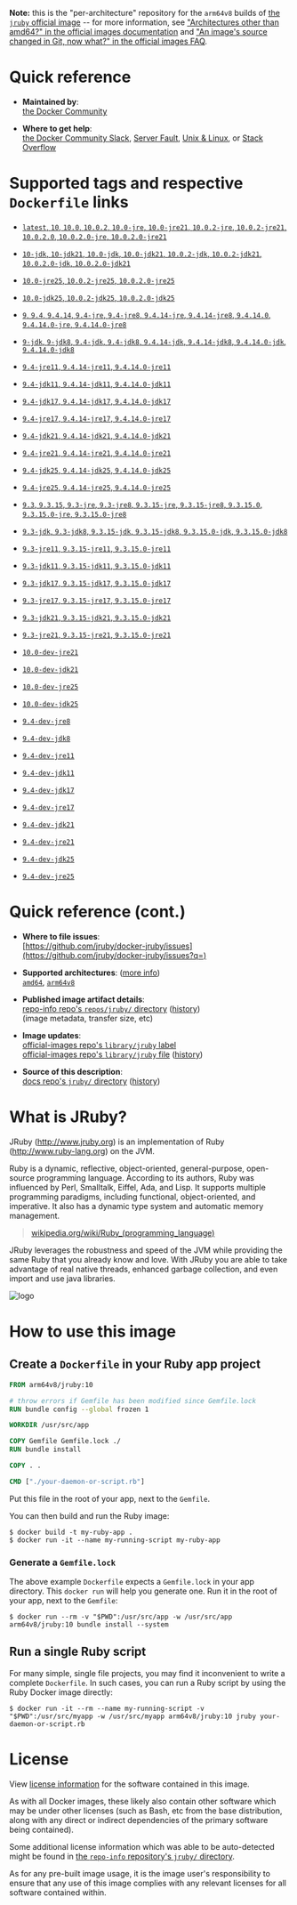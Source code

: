 <!--

********************************************************************************

WARNING:

    DO NOT EDIT "jruby/README.md"

    IT IS AUTO-GENERATED

    (from the other files in "jruby/" combined with a set of templates)

********************************************************************************

-->

**Note:** this is the "per-architecture" repository for the `arm64v8` builds of [the `jruby` official image](https://hub.docker.com/_/jruby) -- for more information, see ["Architectures other than amd64?" in the official images documentation](https://github.com/docker-library/official-images#architectures-other-than-amd64) and ["An image's source changed in Git, now what?" in the official images FAQ](https://github.com/docker-library/faq#an-images-source-changed-in-git-now-what).

# Quick reference

-	**Maintained by**:  
	[the Docker Community](https://github.com/jruby/docker-jruby)

-	**Where to get help**:  
	[the Docker Community Slack](https://dockr.ly/comm-slack), [Server Fault](https://serverfault.com/help/on-topic), [Unix & Linux](https://unix.stackexchange.com/help/on-topic), or [Stack Overflow](https://stackoverflow.com/help/on-topic)

# Supported tags and respective `Dockerfile` links

-	[`latest`, `10`, `10.0`, `10.0.2`, `10.0-jre`, `10.0-jre21`, `10.0.2-jre`, `10.0.2-jre21`, `10.0.2.0`, `10.0.2.0-jre`, `10.0.2.0-jre21`](https://github.com/jruby/docker-jruby/blob/a8ffc83b6e262b7171f26a07284053dc3de9af6b/10.0/jre21/Dockerfile)

-	[`10-jdk`, `10-jdk21`, `10.0-jdk`, `10.0-jdk21`, `10.0.2-jdk`, `10.0.2-jdk21`, `10.0.2.0-jdk`, `10.0.2.0-jdk21`](https://github.com/jruby/docker-jruby/blob/a8ffc83b6e262b7171f26a07284053dc3de9af6b/10.0/jdk21/Dockerfile)

-	[`10.0-jre25`, `10.0.2-jre25`, `10.0.2.0-jre25`](https://github.com/jruby/docker-jruby/blob/a8ffc83b6e262b7171f26a07284053dc3de9af6b/10.0/jre25/Dockerfile)

-	[`10.0-jdk25`, `10.0.2-jdk25`, `10.0.2.0-jdk25`](https://github.com/jruby/docker-jruby/blob/a8ffc83b6e262b7171f26a07284053dc3de9af6b/10.0/jdk25/Dockerfile)

-	[`9`, `9.4`, `9.4.14`, `9.4-jre`, `9.4-jre8`, `9.4.14-jre`, `9.4.14-jre8`, `9.4.14.0`, `9.4.14.0-jre`, `9.4.14.0-jre8`](https://github.com/jruby/docker-jruby/blob/a8ffc83b6e262b7171f26a07284053dc3de9af6b/9.4/jre8/Dockerfile)

-	[`9-jdk`, `9-jdk8`, `9.4-jdk`, `9.4-jdk8`, `9.4.14-jdk`, `9.4.14-jdk8`, `9.4.14.0-jdk`, `9.4.14.0-jdk8`](https://github.com/jruby/docker-jruby/blob/a8ffc83b6e262b7171f26a07284053dc3de9af6b/9.4/jdk8/Dockerfile)

-	[`9.4-jre11`, `9.4.14-jre11`, `9.4.14.0-jre11`](https://github.com/jruby/docker-jruby/blob/a8ffc83b6e262b7171f26a07284053dc3de9af6b/9.4/jre11/Dockerfile)

-	[`9.4-jdk11`, `9.4.14-jdk11`, `9.4.14.0-jdk11`](https://github.com/jruby/docker-jruby/blob/a8ffc83b6e262b7171f26a07284053dc3de9af6b/9.4/jdk11/Dockerfile)

-	[`9.4-jdk17`, `9.4.14-jdk17`, `9.4.14.0-jdk17`](https://github.com/jruby/docker-jruby/blob/a8ffc83b6e262b7171f26a07284053dc3de9af6b/9.4/jdk17/Dockerfile)

-	[`9.4-jre17`, `9.4.14-jre17`, `9.4.14.0-jre17`](https://github.com/jruby/docker-jruby/blob/a8ffc83b6e262b7171f26a07284053dc3de9af6b/9.4/jre17/Dockerfile)

-	[`9.4-jdk21`, `9.4.14-jdk21`, `9.4.14.0-jdk21`](https://github.com/jruby/docker-jruby/blob/a8ffc83b6e262b7171f26a07284053dc3de9af6b/9.4/jdk21/Dockerfile)

-	[`9.4-jre21`, `9.4.14-jre21`, `9.4.14.0-jre21`](https://github.com/jruby/docker-jruby/blob/a8ffc83b6e262b7171f26a07284053dc3de9af6b/9.4/jre21/Dockerfile)

-	[`9.4-jdk25`, `9.4.14-jdk25`, `9.4.14.0-jdk25`](https://github.com/jruby/docker-jruby/blob/a8ffc83b6e262b7171f26a07284053dc3de9af6b/9.4/jdk25/Dockerfile)

-	[`9.4-jre25`, `9.4.14-jre25`, `9.4.14.0-jre25`](https://github.com/jruby/docker-jruby/blob/a8ffc83b6e262b7171f26a07284053dc3de9af6b/9.4/jre25/Dockerfile)

-	[`9.3`, `9.3.15`, `9.3-jre`, `9.3-jre8`, `9.3.15-jre`, `9.3.15-jre8`, `9.3.15.0`, `9.3.15.0-jre`, `9.3.15.0-jre8`](https://github.com/jruby/docker-jruby/blob/a8ffc83b6e262b7171f26a07284053dc3de9af6b/9.3/jre8/Dockerfile)

-	[`9.3-jdk`, `9.3-jdk8`, `9.3.15-jdk`, `9.3.15-jdk8`, `9.3.15.0-jdk`, `9.3.15.0-jdk8`](https://github.com/jruby/docker-jruby/blob/a8ffc83b6e262b7171f26a07284053dc3de9af6b/9.3/jdk8/Dockerfile)

-	[`9.3-jre11`, `9.3.15-jre11`, `9.3.15.0-jre11`](https://github.com/jruby/docker-jruby/blob/a8ffc83b6e262b7171f26a07284053dc3de9af6b/9.3/jre11/Dockerfile)

-	[`9.3-jdk11`, `9.3.15-jdk11`, `9.3.15.0-jdk11`](https://github.com/jruby/docker-jruby/blob/a8ffc83b6e262b7171f26a07284053dc3de9af6b/9.3/jdk11/Dockerfile)

-	[`9.3-jdk17`, `9.3.15-jdk17`, `9.3.15.0-jdk17`](https://github.com/jruby/docker-jruby/blob/a8ffc83b6e262b7171f26a07284053dc3de9af6b/9.3/jdk17/Dockerfile)

-	[`9.3-jre17`, `9.3.15-jre17`, `9.3.15.0-jre17`](https://github.com/jruby/docker-jruby/blob/a8ffc83b6e262b7171f26a07284053dc3de9af6b/9.3/jre17/Dockerfile)

-	[`9.3-jdk21`, `9.3.15-jdk21`, `9.3.15.0-jdk21`](https://github.com/jruby/docker-jruby/blob/a8ffc83b6e262b7171f26a07284053dc3de9af6b/9.3/jdk21/Dockerfile)

-	[`9.3-jre21`, `9.3.15-jre21`, `9.3.15.0-jre21`](https://github.com/jruby/docker-jruby/blob/a8ffc83b6e262b7171f26a07284053dc3de9af6b/9.3/jre21/Dockerfile)

-	[`10.0-dev-jre21`](https://github.com/jruby/docker-jruby/blob/a8ffc83b6e262b7171f26a07284053dc3de9af6b/10.0-dev/jre21/Dockerfile)

-	[`10.0-dev-jdk21`](https://github.com/jruby/docker-jruby/blob/a8ffc83b6e262b7171f26a07284053dc3de9af6b/10.0-dev/jdk21/Dockerfile)

-	[`10.0-dev-jre25`](https://github.com/jruby/docker-jruby/blob/a8ffc83b6e262b7171f26a07284053dc3de9af6b/10.0-dev/jre25/Dockerfile)

-	[`10.0-dev-jdk25`](https://github.com/jruby/docker-jruby/blob/a8ffc83b6e262b7171f26a07284053dc3de9af6b/10.0-dev/jdk25/Dockerfile)

-	[`9.4-dev-jre8`](https://github.com/jruby/docker-jruby/blob/a8ffc83b6e262b7171f26a07284053dc3de9af6b/9.4-dev/jre8/Dockerfile)

-	[`9.4-dev-jdk8`](https://github.com/jruby/docker-jruby/blob/a8ffc83b6e262b7171f26a07284053dc3de9af6b/9.4-dev/jdk8/Dockerfile)

-	[`9.4-dev-jre11`](https://github.com/jruby/docker-jruby/blob/a8ffc83b6e262b7171f26a07284053dc3de9af6b/9.4-dev/jre11/Dockerfile)

-	[`9.4-dev-jdk11`](https://github.com/jruby/docker-jruby/blob/a8ffc83b6e262b7171f26a07284053dc3de9af6b/9.4-dev/jdk11/Dockerfile)

-	[`9.4-dev-jdk17`](https://github.com/jruby/docker-jruby/blob/a8ffc83b6e262b7171f26a07284053dc3de9af6b/9.4-dev/jdk17/Dockerfile)

-	[`9.4-dev-jre17`](https://github.com/jruby/docker-jruby/blob/a8ffc83b6e262b7171f26a07284053dc3de9af6b/9.4-dev/jre17/Dockerfile)

-	[`9.4-dev-jdk21`](https://github.com/jruby/docker-jruby/blob/a8ffc83b6e262b7171f26a07284053dc3de9af6b/9.4-dev/jdk21/Dockerfile)

-	[`9.4-dev-jre21`](https://github.com/jruby/docker-jruby/blob/a8ffc83b6e262b7171f26a07284053dc3de9af6b/9.4-dev/jre21/Dockerfile)

-	[`9.4-dev-jdk25`](https://github.com/jruby/docker-jruby/blob/a8ffc83b6e262b7171f26a07284053dc3de9af6b/9.4-dev/jdk25/Dockerfile)

-	[`9.4-dev-jre25`](https://github.com/jruby/docker-jruby/blob/a8ffc83b6e262b7171f26a07284053dc3de9af6b/9.4-dev/jre25/Dockerfile)

# Quick reference (cont.)

-	**Where to file issues**:  
	[https://github.com/jruby/docker-jruby/issues](https://github.com/jruby/docker-jruby/issues?q=)

-	**Supported architectures**: ([more info](https://github.com/docker-library/official-images#architectures-other-than-amd64))  
	[`amd64`](https://hub.docker.com/r/amd64/jruby/), [`arm64v8`](https://hub.docker.com/r/arm64v8/jruby/)

-	**Published image artifact details**:  
	[repo-info repo's `repos/jruby/` directory](https://github.com/docker-library/repo-info/blob/master/repos/jruby) ([history](https://github.com/docker-library/repo-info/commits/master/repos/jruby))  
	(image metadata, transfer size, etc)

-	**Image updates**:  
	[official-images repo's `library/jruby` label](https://github.com/docker-library/official-images/issues?q=label%3Alibrary%2Fjruby)  
	[official-images repo's `library/jruby` file](https://github.com/docker-library/official-images/blob/master/library/jruby) ([history](https://github.com/docker-library/official-images/commits/master/library/jruby))

-	**Source of this description**:  
	[docs repo's `jruby/` directory](https://github.com/docker-library/docs/tree/master/jruby) ([history](https://github.com/docker-library/docs/commits/master/jruby))

# What is JRuby?

JRuby (http://www.jruby.org) is an implementation of Ruby (http://www.ruby-lang.org) on the JVM.

Ruby is a dynamic, reflective, object-oriented, general-purpose, open-source programming language. According to its authors, Ruby was influenced by Perl, Smalltalk, Eiffel, Ada, and Lisp. It supports multiple programming paradigms, including functional, object-oriented, and imperative. It also has a dynamic type system and automatic memory management.

> [wikipedia.org/wiki/Ruby_(programming_language)](https://en.wikipedia.org/wiki/Ruby_%28programming_language%29)

JRuby leverages the robustness and speed of the JVM while providing the same Ruby that you already know and love. With JRuby you are able to take advantage of real native threads, enhanced garbage collection, and even import and use java libraries.

![logo](https://raw.githubusercontent.com/docker-library/docs/fbdaaa95f768de2cb4508dde956912f4081a824a/jruby/logo.png)

# How to use this image

## Create a `Dockerfile` in your Ruby app project

```dockerfile
FROM arm64v8/jruby:10

# throw errors if Gemfile has been modified since Gemfile.lock
RUN bundle config --global frozen 1

WORKDIR /usr/src/app

COPY Gemfile Gemfile.lock ./
RUN bundle install

COPY . .

CMD ["./your-daemon-or-script.rb"]
```

Put this file in the root of your app, next to the `Gemfile`.

You can then build and run the Ruby image:

```console
$ docker build -t my-ruby-app .
$ docker run -it --name my-running-script my-ruby-app
```

### Generate a `Gemfile.lock`

The above example `Dockerfile` expects a `Gemfile.lock` in your app directory. This `docker run` will help you generate one. Run it in the root of your app, next to the `Gemfile`:

```console
$ docker run --rm -v "$PWD":/usr/src/app -w /usr/src/app arm64v8/jruby:10 bundle install --system
```

## Run a single Ruby script

For many simple, single file projects, you may find it inconvenient to write a complete `Dockerfile`. In such cases, you can run a Ruby script by using the Ruby Docker image directly:

```console
$ docker run -it --rm --name my-running-script -v "$PWD":/usr/src/myapp -w /usr/src/myapp arm64v8/jruby:10 jruby your-daemon-or-script.rb
```

# License

View [license information](https://github.com/jruby/jruby/blob/master/COPYING) for the software contained in this image.

As with all Docker images, these likely also contain other software which may be under other licenses (such as Bash, etc from the base distribution, along with any direct or indirect dependencies of the primary software being contained).

Some additional license information which was able to be auto-detected might be found in [the `repo-info` repository's `jruby/` directory](https://github.com/docker-library/repo-info/tree/master/repos/jruby).

As for any pre-built image usage, it is the image user's responsibility to ensure that any use of this image complies with any relevant licenses for all software contained within.
